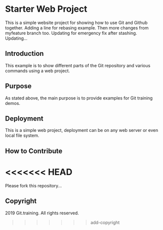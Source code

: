 # Starter Web Project
This is a simple website project for showing
how to use Git and Github together.
Adding a line for rebasing example.
Then more changes from myfeature branch too.
Updating for emergency fix after stashing.
Updating...

## Introduction
This example is to show different parts 
of the Git repository and various commands
using a web project.

## Purpose
As stated above, the main purpose is to
provide examples for Git training demos.

## Deployment
This is a simple web project, deployment
can be on any web server or even local 
file system.

## How to Contribute
<<<<<<< HEAD
=======
Please fork this repository...

## Copyright
2019 Git.training. All rights reserved.
>>>>>>> add-copyright
